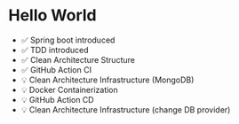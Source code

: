 # Hello World

- ✅ Spring boot introduced 
- ✅ TDD introduced 
- ✅ Clean Architecture Structure 
- ✅ GitHub Action CI 
- 💡 Clean Architecture Infrastructure (MongoDB)
- 💡 Docker Containerization
- 💡 GitHub Action CD
- 💡 Clean Architecture Infrastructure (change DB provider)
